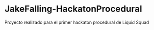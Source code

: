 # JakeFalling-HackatonProcedural
Proyecto realizado para el primer hackaton procedural de Liquid Squad
